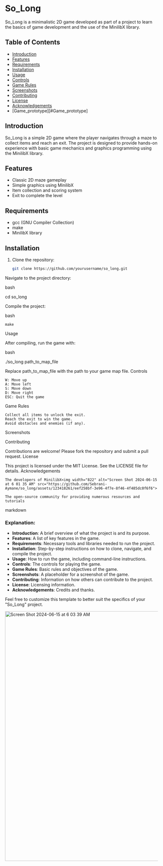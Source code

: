 # So_Long

So_Long is a minimalistic 2D game developed as part of a project to learn the basics of game development and the use of the MinilibX library.

## Table of Contents
- [Introduction](#introduction)
- [Features](#features)
- [Requirements](#requirements)
- [Installation](#installation)
- [Usage](#usage)
- [Controls](#controls)
- [Game Rules](#game-rules)
- [Screenshots](#screenshots)
- [Contributing](#contributing)
- [License](#license)
- [Acknowledgements](#acknowledgements)
- [Game_prototype][#Game_prototype]

## Introduction
So_Long is a simple 2D game where the player navigates through a maze to collect items and reach an exit. The project is designed to provide hands-on experience with basic game mechanics and graphics programming using the MinilibX library.

## Features
- Classic 2D maze gameplay
- Simple graphics using MinilibX
- Item collection and scoring system
- Exit to complete the level

## Requirements
- gcc (GNU Compiler Collection)
- make
- MinilibX library

## Installation
1. Clone the repository:
   ```bash
   git clone https://github.com/yourusername/so_long.git
Navigate to the project directory:

bash

cd so_long

Compile the project:

bash

    make

Usage

After compiling, run the game with:

bash

./so_long path_to_map_file

Replace path_to_map_file with the path to your game map file.
Controls

    W: Move up
    A: Move left
    S: Move down
    D: Move right
    ESC: Quit the game

Game Rules

    Collect all items to unlock the exit.
    Reach the exit to win the game.
    Avoid obstacles and enemies (if any).

Screenshots

Contributing

Contributions are welcome! Please fork the repository and submit a pull request.
License

This project is licensed under the MIT License. See the LICENSE file for details.
Acknowledgements

    The developers of MinilibX<img width="822" alt="Screen Shot 2024-06-15 at 6 01 35 AM" src="https://github.com/Sebrani-Aymane/so_long/assets/123418261/eef258bf-3e96-4f7e-8f46-4f485dc0f6f6">

    The open-source community for providing numerous resources and tutorials

markdown


### Explanation:
- **Introduction**: A brief overview of what the project is and its purpose.
- **Features**: A list of key features in the game.
- **Requirements**: Necessary tools and libraries needed to run the project.
- **Installation**: Step-by-step instructions on how to clone, navigate, and compile the project.
- **Usage**: How to run the game, including command-line instructions.
- **Controls**: The controls for playing the game.
- **Game Rules**: Basic rules and objectives of the game.
- **Screenshots**: A placeholder for a screenshot of the game.
- **Contributing**: Information on how others can contribute to the project.
- **License**: Licensing information.
- **Acknowledgements**: Credits and thanks.

Feel free to customize this template to better suit the specifics of your "So_Long" project.

<img width="823" alt="Screen Shot 2024-06-15 at 6 03 39 AM" src="https://github.com/Sebrani-Aymane/so_long/assets/123418261/a2d4a327-b27a-4be6-94b1-6db391e3e989">
